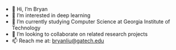 - 👋 Hi, I’m Bryan
- 👀 I’m interested in deep learning
- 🌱 I’m currently studying Computer Science at Georgia Institute of Technology
- 💞️ I’m looking to collaborate on related research projects
- 📫 Reach me at: bryanliu@gatech.edu

<!---
bryanliu94/bryanliu94 is a ✨ special ✨ repository because its `README.md` (this file) appears on your GitHub profile.
You can click the Preview link to take a look at your changes.
--->

